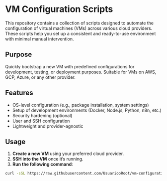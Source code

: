 # VM Configuration Scripts

This repository contains a collection of scripts designed to automate the configuration of virtual machines (VMs) across various cloud providers. These scripts help you set up a consistent and ready-to-use environment with minimal manual intervention.

## Purpose

Quickly bootstrap a new VM with predefined configurations for development, testing, or deployment purposes. Suitable for VMs on AWS, GCP, Azure, or any other provider.

## Features

- OS-level configuration (e.g., package installation, system settings)
- Setup of development environments (Docker, Node.js, Python, n8n, etc.)
- Security hardening (optional)
- User and SSH configuration
- Lightweight and provider-agnostic

## Usage

1. **Create a new VM** using your preferred cloud provider.
2. **SSH into the VM** once it’s running.
3. **Run the following command**:

```bash
curl -sSL https://raw.githubusercontent.com/UsuariooRoot/vm-configurations/main/setup.sh | bash
```
